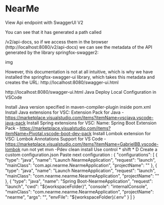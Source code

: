 # NearMe
View Api endpoint with SwaggerUI V2

You can see that it has generated a path called

/v2/api-docs,
so if we access them in the browser (http://localhost:8080/v2/api-docs) we can see the metadata of the API generated by the library springfox-swagger2:

img

However, this documentation is not at all intuitive, which is why we have installed the springfox-swagger-ui library, which takes this metadata and creates the URL: http://localhost:8080/swagger-ui.html

http://localhost:8080/swagger-ui.html
Java Deploy Local Configuration in VSCode

Install Java version specified in maven-compiler-plugin inside pom.xml
Install Java extensions for VSC: Extension Pack for Java - https://marketplace.visualstudio.com/items?itemName=vscjava.vscode-java-pack
Install Spring extensions for VSC: Name: Spring Boot Extension Pack - https://marketplace.visualstudio.com/items?itemName=Pivotal.vscode-boot-dev-pack
Install Lombok extension for VSC: Lombok Annotations Support for VS Code - https://marketplace.visualstudio.com/items?itemName=GabrielBB.vscode-lombok
run not yet
mvn -Pdev clean install
Use control * shift * D
Create a custom configuration.json
Paste next configuration :
{
    "configurations": [
        {
            "type": "java",
            "name": "Launch NearmeApplication",
            "request": "launch",
            "mainClass": "com.api.nearme.NearmeApplication",
            "projectName": ""
        },
        {
            "type": "java",
            "name": "Launch NearmeApplication",
            "request": "launch",
            "mainClass": "com.nearme.nearme.NearmeApplication",
            "projectName": ""
        },
        {
            "type": "java",
            "name": "Spring Boot-NearmeApplication<nearme>",
            "request": "launch",
            "cwd": "${workspaceFolder}",
            "console": "internalConsole",
            "mainClass": "com.nearme.nearme.NearmeApplication",
            "projectName": "nearme",
            "args": "",
            "envFile": "${workspaceFolder}/.env"
        }
    ]
}
